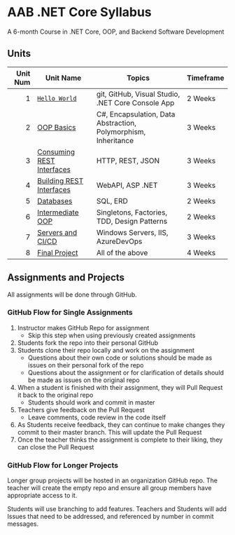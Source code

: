 # AAB .NET Core Syllabus

A 6-month Course in .NET Core, OOP, and Backend Software Development

## Units

| Unit Num | Unit Name | Topics | Timeframe |
|----------:|-----------|--------|-----------|
| 1 | [`Hello World`](./unit_01/README.md) | git, GitHub, Visual Studio, .NET Core Console App | 2 Weeks |
| 2 | [OOP Basics](./unit_02/README.md)| C#, Encapsulation, Data Abstraction, Polymorphism, Inheritance | 3 Weeks |
| 3 | [Consuming REST Interfaces](./unit_03/README.md)| HTTP, REST, JSON | 3 Weeks |
| 4 | [Building REST Interfaces](./unit_04/README.md)| WebAPI, ASP .NET | 3 Weeks |
| 5 | [Databases](./unit_05/README.md)| SQL, ERD | 2 Weeks |
| 6 | [Intermediate OOP](./unit_06/README.md)| Singletons, Factories, TDD, Design Patterns | 2 Weeks |
| 7 | [Servers and CI/CD](./unit_07/README.md)| Windows Servers, IIS, AzureDevOps | 3 Weeks |
| 8 | [Final Project](./unit_08/README.md)| All of the above | 4 Weeks |

## Assignments and Projects

All assignments will be done through GitHub.

### GitHub Flow for Single Assignments

1. Instructor makes GitHub Repo for assignment
    - Skip this step when using previously created assignments
1. Students fork the repo into their personal GitHub
1. Students clone their repo locally and work on the assignment
    - Questions about their own code or solutions should be made as issues on their personal fork of the repo
    - Questions about the assignment or for clarification of details should be made as issues on the original repo
1. When a student is finished with their assignment, they will Pull Request it back to the original repo
    - Students should work and commit in master
1. Teachers give feedback on the Pull Request
    - Leave comments, code review in the code itself
1. As Students receive feedback, they can continue to make changes they commit to their master branch. This will update the Pull Request
1. Once the teacher thinks the assignment is complete to their liking, they can close the Pull Request

### GitHub Flow for Longer Projects

Longer group projects will be hosted in an organization GitHub repo. The teacher will create the empty repo and ensure all group members have appropriate access to it.

Students will use branching to add features. Teachers and Students will add Issues that need to be addressed, and referenced by number in commit messages.
